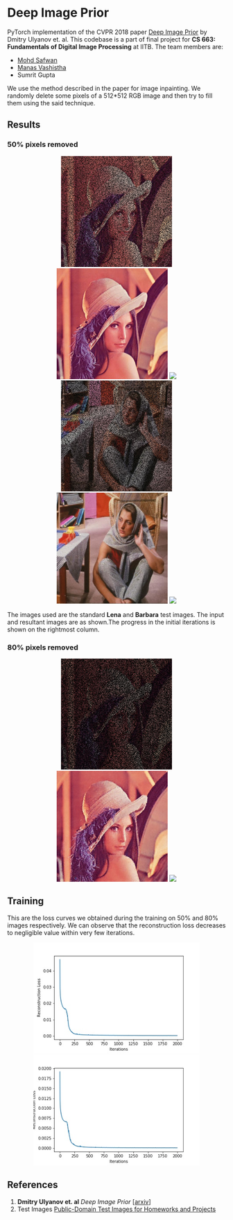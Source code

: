 # Deep Image Prior

PyTorch implementation of the CVPR 2018 paper [Deep Image Prior](https://dmitryulyanov.github.io/deep_image_prior) by Dmitry Ulyanov et. al. This codebase is a part of final project for **CS 663: Fundamentals of Digital Image Processing** at IITB. The team members are:

- [Mohd Safwan](https://safwankdb.github.io)
- [Manas Vashistha](https://home.iitb.ac.in/~manasv)
- Sumrit Gupta

We use the method described in the paper for image inpainting. We randomly delete some pixels of a 512*512 RGB image and then try to fill them using the said technique.

## Results

### 50% pixels removed
<div align='center'>
    <img src='imgs/lena_start.jpg' height="256">
    <img src='imgs/lena_final.jpg' height="256">
    <img src='imgs/lena_progress.gif' height="256">
    <img src='imgs/start.jpg' height="256">
    <img src='imgs/final.jpg' height="256">
    <img src='imgs/barbara_progress.gif' height="256">
</div>

The images used are the standard **Lena** and **Barbara** test images. The input and resultant images are as shown.The progress in the initial iterations is shown on the rightmost column.

### 80% pixels removed
<div align='center'>
    <img src='imgs/lena20_start.jpg' height="256">
    <img src='imgs/lena20_final.jpg' height="256">
    <img src='imgs/lena20_progress.gif' height="256">
</div>

## Training
This are the loss curves we obtained during the training on 50% and 80% images respectively. We can observe that the reconstruction loss decreases to negligible value within very few iterations.
<div align='center'>
    <img src='imgs/loss.jpg' height="256">
    <img src='imgs/loss2.jpg' height="256">
</div>

## References
1. **Dmitry Ulyanov et. al** *Deep Image Prior* [[arxiv](https://arxiv.org/abs/1711.10925)]
2. Test Images [Public-Domain Test Images for Homeworks and Projects](https://homepages.cae.wisc.edu/~ece533/images/)
